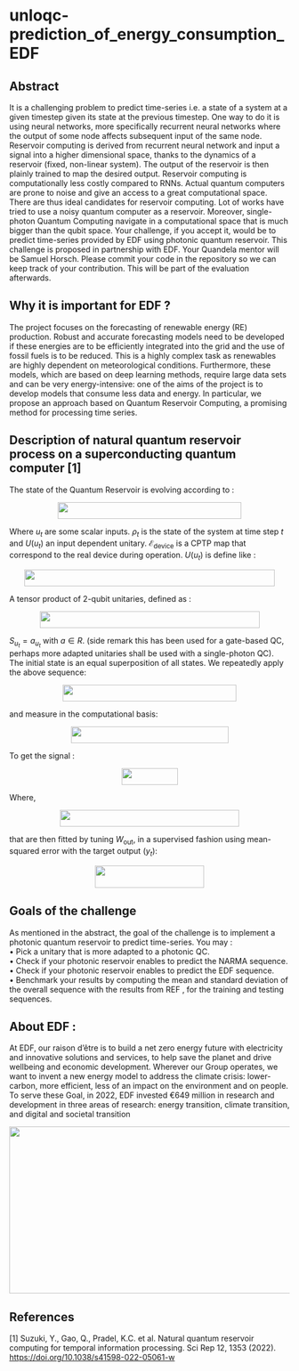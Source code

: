 # unloqc-prediction_of_energy_consumption_EDF
## Abstract 
It is a challenging problem to predict time-series i.e. a state of a system at a given timestep given its state at the previous timestep. One way to do it is using neural networks, more specifically recurrent neural networks where the output of some node affects subsequent input of the same node.
Reservoir computing is derived from recurrent neural network and input a signal into a higher dimensional space, thanks to the dynamics of a reservoir (fixed, non-linear system). The output of the reservoir is then plainly trained to map the desired output. Reservoir computing is computationally less costly compared to RNNs.
Actual quantum computers are prone to noise and give an access to a great computational space. There are thus ideal candidates for reservoir computing. Lot of works have tried to use a noisy quantum computer as a reservoir. 
Moreover, single-photon Quantum Computing navigate in a computational space that is much bigger than the qubit space. Your challenge, if you accept it, would be to predict time-series provided by EDF using photonic quantum reservoir.
This challenge is proposed in partnership with EDF. Your Quandela mentor will be Samuel Horsch. Please commit your code in the repository so we can keep track of your contribution. This will be part of the evaluation afterwards.

## Why it is important for EDF ?

The project focuses on the forecasting of renewable energy (RE) production. Robust and accurate forecasting models need to be developed if these energies are to be efficiently integrated into the grid and the use of fossil fuels is to be reduced. This is a highly complex task as renewables are highly dependent on meteorological conditions. 
Furthermore, these models, which are based on deep learning methods, require large data sets and can be very energy-intensive: one of the aims of the project is to develop models that consume less data and energy. In particular, we propose an approach based on Quantum Reservoir Computing, a promising method for processing time series.


## Description of natural quantum reservoir process on a superconducting quantum computer [1]

The state of the Quantum Reservoir is evolving according to :

<p align="center"><img src="https://github.com/LOQCathon2-0/unloqc-prediction_of_energy_consumption_EDF/blob/main/Images/eq_1_EDF.png" width="330" height="30" /></p>

Where $u_t$ are some scalar inputs. $\rho_t$ is the state of the system at time step $t$ and $U(u_t)$ an input dependent unitary. $\mathscr{E}_{\text{device}}$ is a CPTP map that correspond to the real device during operation. $U(u_t)$ is define like :

<p align="center"><img src="https://github.com/LOQCathon2-0/unloqc-prediction_of_energy_consumption_EDF/blob/main/Images/eq_2_EDF.png" width="450" height="30" /></p>

A tensor product of 2-qubit unitaries, defined as :

<p align="center"><img src="https://github.com/LOQCathon2-0/unloqc-prediction_of_energy_consumption_EDF/blob/main/Images/eq_3_EDF.png" width="395" height="30" /></p>

$S_{u_t} = a_{u_t}$ with $a \in R$. (side remark this has been used for a gate-based QC, perhaps more adapted unitaries shall be used with a single-photon QC). The initial state is an equal superposition of all states. We repeatedly apply the above sequence:

<p align="center"><img src="https://github.com/LOQCathon2-0/unloqc-prediction_of_energy_consumption_EDF/blob/main/Images/eq_4_EDF.png" width="312" height="30" /></p>


and measure in the computational basis:


<p align="center"><img src="https://github.com/LOQCathon2-0/unloqc-prediction_of_energy_consumption_EDF/blob/main/Images/eq_5_EDF.png" width="283" height="30" /></p>

To get the signal :

<p align="center"><img src="https://github.com/LOQCathon2-0/unloqc-prediction_of_energy_consumption_EDF/blob/main/Images/eq_6_EDF.png" width="101" height="30" /></p>

Where,

<p align="center"><img src="https://github.com/LOQCathon2-0/unloqc-prediction_of_energy_consumption_EDF/blob/main/Images/eq_7_EDF.png" width="322" height="30" /></p>

that are then fitted by tuning $W_{\text{out}}$, in a supervised fashion using mean-squared error with the target output ($y_t$):

<p align="center"><img src="https://github.com/LOQCathon2-0/unloqc-prediction_of_energy_consumption_EDF/blob/main/Images/eq_8_EDF.png" width="196" height="40" /></p>

## Goals of the challenge
As mentioned in the abstract, the goal of the challenge is to implement a photonic quantum reservoir to predict time-series. You may :\
•	Pick a unitary that is more adapted to a photonic QC.\
•	Check if your photonic reservoir enables to predict the NARMA sequence.\
•	Check if your photonic reservoir enables to predict the EDF sequence.\
•	Benchmark your results by computing the mean and standard deviation of the overall sequence with the results from REF  , for the training and testing sequences.

## About EDF :
At EDF, our raison d’être is to build a net zero energy future with electricity and innovative solutions and services, to help save the planet and drive wellbeing and economic development. Wherever our Group operates, we want to invent a new energy model to address the climate crisis: lower-carbon, more efficient, less of an impact on the environment and on people.
To serve these Goal, in 2022, EDF invested €649 million in research and development in three areas of research: energy transition, climate transition, and digital and societal transition

<img src="https://github.com/LOQCathon2-0/unloqc-prediction_of_energy_consumption_EDF/blob/main/Images/EDG_logo.png" width="705" height="300"/>



## References

[1] Suzuki, Y., Gao, Q., Pradel, K.C. et al. Natural quantum reservoir computing for temporal information processing. Sci Rep 12, 1353 (2022). https://doi.org/10.1038/s41598-022-05061-w





